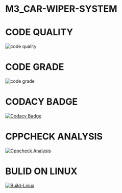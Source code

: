 # M3_CAR-WIPER-SYSTEM
# CODE QUALITY
![code quality](https://api.codiga.io/project/33337/score/svg)
# CODE GRADE
![code grade](https://api.codiga.io/project/33337/status/svg)
# CODACY BADGE
[![Codacy Badge](https://app.codacy.com/project/badge/Grade/d7ead3f0ce6b41788d5003427c6ca506)](https://www.codacy.com/gh/Naresh17025/M3_CAR-WIPER-SYSTEM/dashboard?utm_source=github.com&amp;utm_medium=referral&amp;utm_content=Naresh17025/M3_CAR-WIPER-SYSTEM&amp;utm_campaign=Badge_Grade)
# CPPCHECK ANALYSIS
[![Cppcheck Analysis](https://github.com/Naresh17025/M3_CAR-WIPER-SYSTEM/actions/workflows/Cppcheck%20Analyse.yml/badge.svg)](https://github.com/Naresh17025/M3_CAR-WIPER-SYSTEM/actions/workflows/Cppcheck%20Analyse.yml)
# BULID ON LINUX
[![Build-Linux](https://github.com/Naresh17025/M3_CAR-WIPER-SYSTEM/actions/workflows/Build%20on%20Linux.yml/badge.svg)](https://github.com/Naresh17025/M3_CAR-WIPER-SYSTEM/actions/workflows/Build%20on%20Linux.yml)
